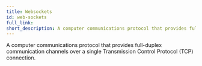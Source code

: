 ```yaml
---
title: Websockets
id: web-sockets
full_link:
short_description: A computer communications protocol that provides full-duplex communication channels over a single Transmission Control Protocol (TCP) connection.
---
```


A computer communications protocol that provides full-duplex communication channels over a single Transmission Control Protocol (TCP) connection.
